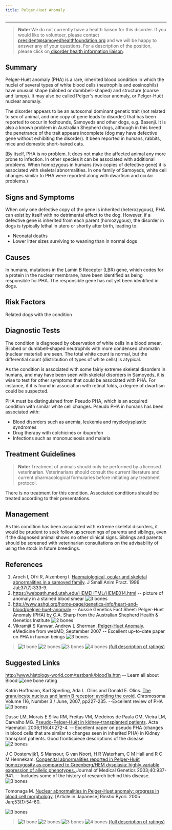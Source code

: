 ```yaml
---
title: Pelger-Huet Anomaly
---
```

- - -

> **Note:** We do not currently have a health liaison for this disorder. If you would like to volunteer, please contact[ president@samoyedhealthfoundation.org](mailto:president@samoyedhealthfoundation.org?subject=Questions%20about%20becoming%20a%20Health%20Information%20Liaison%20or%20Reviewer) and we will be happy to answer any of your questions.
> For a description of the position, please click on[ disorder health information liaison](/become-a-health-information-liaison).

## Summary

Pelger-Huët anomaly (PHA) is a rare, inherited blood condition in which
the nuclei of several types of white blood cells (neutrophils and
eosinophils) have unusual shape (bilobed or dumbbell-shaped) and
structure (coarse and lumpy).  It may also be called Pelger's nuclear
anomaly, or Pelger-Huët nuclear anomaly.

The disorder appears to be an autosomal dominant genetic trait (not
related to sex of animal, and one copy of gene leads to disorder) that
has been reported to occur in foxhounds, Samoyeds and other dogs, e.g.
Basenji. It is also a known problem in Australian Shepherd dogs,
although in this breed the penetrance of the trait appears incomplete
(dog may have defective gene without exhibiting the disorder).  It been
reported in humans, rabbits, mice and domestic short-haired cats.

[By itself, PHA is no problem. It does not make the affected animal any
more prone to infection.  In other species it can be associated with
additional problems. When homozygous in humans (two copies of defective
gene) it is associated with skeletal abnormalities. In one family of
Samoyeds, white cell changes similar to PHA were reported along with
dwarfism and ocular problems.)

## Signs and Symptoms

When only one defective copy of the gene is inherited (heterozygous),
PHA can exist by itself with no detrimental effect to the dog.  However,
if a defective gene is inherited from each parent (homozygous), the
disorder in dogs is typically lethal in utero or shortly after birth,
leading to:

* Neonatal deaths
* Lower litter sizes surviving to weaning than in normal dogs

## Causes

In humans, mutations in the Lamin B Receptor (LBR) gene, which codes for
a protein in the nuclear membrane, have been identified as being
responsible for PHA.    The responsible gene has not yet been identified
in dogs.

## Risk Factors

Related dogs with the condition

## Diagnostic Tests

The condition is diagnosed by observation of white cells in a blood
smear. Bilobed or dumbbell-shaped neutrophils with more condensed
chromatin (nuclear material) are seen.  The total white count is normal,
but the differential count (distribution of types of white cells) is
atypical.

As the condition is associated with some fairly extreme skeletal
disorders in humans, and may have been seen with skeletal disorders in
Samoyeds, it is wise to test for other symptoms that could be associated
with PHA. For instance, if it is found in association with retinal
folds, a degree of dwarfism could be suspected.

PHA must be distinguished from Pseudo PHA, which is an acquired
condition with similar white cell changes.  Pseudo PHA in humans has
been associated with:

* Blood disorders such as anemia, leukemia and myelodysplastic
  syndromes
* Drug therapy with colchicines or ibuprofen
* Infections such as mononucleosis and malaria

## Treatment Guidelines

> **Note:** Treatment of animals should only be performed by a licensed
> veterinarian. Veterinarians should consult the current literature and
> current pharmacological formularies before initiating any treatment
> protocol.

There is no treatment for this condition.  Associated conditions should
be treated according to their presentations.

## Management

As this condition has been associated with extreme skeletal disorders,
it would be prudent to seek follow up screenings of parents and
siblings, even if the diagnosed animal shows no other clinical signs.
Siblings and parents should be screened with veterinarian consultations
on the advisability of using the stock in future breedings.

## References

1. Aroch I, Ofri R, Aizenberg I.  [Haematological, ocular and skeletal
   abnormalities in a samoyed
   family](http://www.ncbi.nlm.nih.gov/sites/entrez?cmd=Retrieve&db=PubMed&list_uids=8840254&dopt=Citation).
   J Small Anim Pract. 1996 Jul;37(7):333-9.
2. <https://webpath.med.utah.edu/HEMEHTML/HEME014.html>
   -- picture of anomaly in a stained blood smear  ![3
   bones](/img/3-bones.gif)
3. <http://www.ashgi.org/home-page/genetics-info/heart-and-blood/pelger-huet-anomaly> --
   Aussie Genetics Fact Sheet: Pelger-Huet Anomaly (PHA) by C.A. Sharp
   from the Australian Shepherd Health & Genetics Institute  ![2
   bones](/img/2-bones.gif)
4. Vikramjit S Kanwar, Andrew L Sherman.    [Pelger-Huet
   Anomaly](http://www.emedicine.com/ped/topic1753.htm).
   eMedicine from webMD, September 2007 -- Excellent up-to-date paper
   on PHA in human beings  ![3 bones](/img/3-bones.gif)

> ![1 bone](/img/1-bone.gif)
> ![2 bones](/img/2-bones.gif)
> ![3 bones](/img/3-bones.gif)
> ![4 bones](/img/4-bones.gif)
> [(full description of ratings)](/diseases/ratings-what-do-they-mean)

## Suggested Links

<http://www.histology-world.com/testbank/blood1a.htm> -- Learn
all about Blood  ![one bone
rating](/img/1-bone.gif)

Katrin Hoffmann, Karl Sperling, Ada L. Olins and Donald E. Olins. [The
granulocyte nucleus and lamin B receptor: avoiding the
ovoid](https://www.ncbi.nlm.nih.gov/pubmed/17245605).
Chromosoma  Volume 116, Number 3 / June, 2007,  pp227-235.  --Excellent
review of PHA  ![3 bones](/img/3-bones.gif)

Dusse LM, Morais E Silva RM, Freitas VM, Medeiros de Paula GM, Vieira
LM, Carvalho MG.  [Pseudo-Pelger-Huët in kidney-transplanted
patients](https://www.karger.com/Article/Abstract/95879).
Acta Haematol. 2006;116(4):272-4.   --  Excellent paper on pseudo PHA
(changes in blood cells that are similar to changes seen in inherited
PHA) in Kidney transplant patients. Good frontispiece descriptions of
the disease  ![2 bones](/img/2-bones.gif)

J C Oosterwijk1, S Mansour, G van Noort, H R Waterham, C M Hall and R C
M Hennekam. [Congenital abnormalities reported in Pelger-Huët
homozygosity as compared to Greenberg/HEM dysplasia: highly variable
expression of allelic
phenotypes. ](https://jmg.bmj.com/content/40/12/937) Journal
of Medical Genetics 2003;40:937-941.  -- Includes some of the history
of research behind this disease. ![3 bones](/img/3-bones.gif)

Tomonaga M. [Nuclear abnormalities in Pelger-Huet anomaly; progress in
blood cell
morphology](http://www.ncbi.nlm.nih.gov/sites/entrez?Db=PubMed&Cmd=ShowDetailView&TermToSearch=15724491&ordinalpos=1&itool=EntrezSystem2.PEntrez.Pubmed.Pubmed_ResultsPanel.Pubmed_RVDocSum).
\[Article in Japanese] Rinsho Byori. 2005 Jan;53(1):54-60.

![3 bones](/img/3-bones.gif)

> ![1 bone](/img/1-bone.gif)
> ![2 bones](/img/2-bones.gif)
> ![3 bones](/img/3-bones.gif)
> ![4 bones](/img/4-bones.gif)
> [(full description of ratings)](/diseases/ratings-what-do-they-mean)
